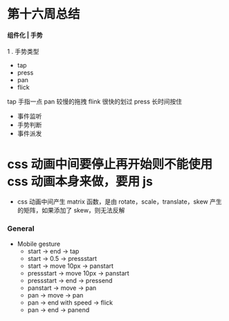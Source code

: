 # 第十六周总结

#### 组件化 | 手势

1 . 手势类型

* tap 
* press
* pan
* flick

tap 手指一点
pan 较慢的拖拽
flink 很快的划过
press 长时间按住

- 事件监听
- 手势判断
- 事件派发

# css 动画中间要停止再开始则不能使用 css 动画本身来做，要用 js

- css 动画中间产生 matrix 函数，是由 rotate，scale，translate，skew 产生的矩阵，如果添加了 skew，则无法反解

### General

*   Mobile gesture
    *   start -> end -> tap
    *   start -> 0.5 -> pressstart
    *   start -> move 10px -> panstart
    *   pressstart -> move 10px -> panstart
    *   pressstart -> end -> pressend
    *   panstart -> move -> pan
    *   pan -> move -> pan
    *   pan -> end with speed -> flick
    *   pan -> end -> panend